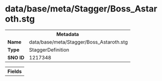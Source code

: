 <h1>data/base/meta/Stagger/Boss_Astaroth.stg</h1><table><tr><th colspan="100%">Metadata</th></tr><tr><td><b>Name</b></td><td>data/base/meta/Stagger/Boss_Astaroth.stg</td></tr><tr><td><b>Type</b></td><td>StaggerDefinition</td></tr><tr><td><b>SNO ID</b></td><td>1217348</td></tr></table>

<table><tr><th colspan="100%">Fields</th></tr></table>

